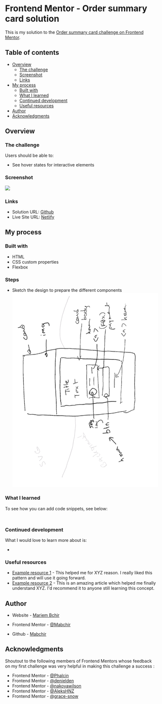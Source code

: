 # Frontend Mentor - Order summary card solution

This is my solution to the [Order summary card challenge on Frontend Mentor](https://www.frontendmentor.io/challenges/order-summary-component-QlPmajDUj).

## Table of contents

- [Overview](#overview)
  - [The challenge](#the-challenge)
  - [Screenshot](#screenshot)
  - [Links](#links)
- [My process](#my-process)
  - [Built with](#built-with)
  - [What I learned](#what-i-learned)
  - [Continued development](#continued-development)
  - [Useful resources](#useful-resources)
- [Author](#author)
- [Acknowledgments](#acknowledgments)

## Overview

### The challenge

Users should be able to:

- See hover states for interactive elements

### Screenshot

![](./screenshot.jpg)

### Links

- Solution URL: [Github](https://github.com/Mabchir/order_summary_component_challenge)
- Live Site URL: [Netlify](https://focused-edison-9eaa79.netlify.app/)

## My process

### Built with

- HTML
- CSS custom properties
- Flexbox

### Steps

- Sketch the design to prepare the different components ![](./images/sketch.png)

### What I learned

To see how you can add code snippets, see below:

```html

```

```css

```

### Continued development

What I would love to learn more about is:

-

### Useful resources

- [Example resource 1](https://www.example.com) - This helped me for XYZ reason. I really liked this pattern and will use it going forward.
- [Example resource 2](https://www.example.com) - This is an amazing article which helped me finally understand XYZ. I'd recommend it to anyone still learning this concept.

## Author

- Website - [Mariem Bchir](https://goofy-easley-2c8717.netlify.app/index.html)

- Frontend Mentor - [@Mabchir](https://www.frontendmentor.io/profile/Mabchir)

- Github - [Mabchir](https://github.com/Mabchir)

## Acknowledgments

Shoutout to the following members of Frontend Mentors whose feedback on my first challenge was very helpful in making this challenge a success :

- Frontend Mentor - [@Phalcin](https://www.frontendmentor.io/profile/Phalcin)
- Frontend Mentor - [@denielden](https://www.frontendmentor.io/profile/denielden)
- Frontend Mentor - [@nakoyawilson](https://www.frontendmentor.io/profile/nakoyawilson)
- Frontend Mentor - [@AleksHNZ](https://www.frontendmentor.io/profile/AleksHNZ)
- Frontend Mentor - [@grace-snow](https://www.frontendmentor.io/profile/grace-snow)

